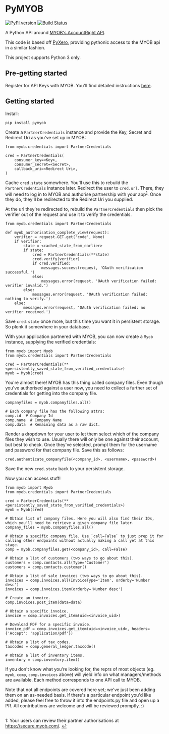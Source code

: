 # PyMYOB
[![PyPI version](https://badge.fury.io/py/pymyob.svg)](https://badge.fury.io/py/pymyob)
[![Build Status](https://travis-ci.org/uptick/pymyob.svg?branch=master)](https://travis-ci.org/uptick/pymyob)

A Python API around [MYOB's AccountRight API](http://developer.myob.com/api/accountright/api-overview/).

This code is based off [PyXero](https://github.com/freakboy3742/pyxero), providing pythonic access to the MYOB api in a similar fashion.

This project supports Python 3 only.

## Pre-getting started

Register for API Keys with MYOB. You'll find detailed instructions [here](http://developer.myob.com/api/accountright/api-overview/getting-started/).

## Getting started

Install:
```
pip install pymyob
```

Create a `PartnerCredentials` instance and provide the Key, Secret and Redirect Uri as you've set up in MYOB:
```
from myob.credentials import PartnerCredentials

cred = PartnerCredentials(
    consumer_key=<Key>,
    consumer_secret=<Secret>,
    callback_uri=<Redirect Uri>,
)
```

Cache `cred.state` somewhere. You'll use this to rebuild the `PartnerCredentials` instance later.
Redirect the user to `cred.url`. There, they will need to log in to MYOB and authorise partnership with your app<sup id="a1">[1](#f1)</sup>. Once they do, they'll be redirected to the Redirect Uri you supplied.

At the url they're redirected to, rebuild the `PartnerCredentials` then pick the verifier out of the request and use it to verify the credentials.
```
from myob.credentials import PartnerCredentials

def myob_authorisation_complete_view(request):
    verifier = request.GET.get('code', None)
    if verifier:
        state = <cached_state_from_earlier>
        if state:
            cred = PartnerCredentials(**state)
            cred.verify(verifier)
            if cred.verified:
                messages.success(request, 'OAuth verification successful.')
            else:
                messages.error(request, 'OAuth verification failed: verifier invalid.')
        else:
            messages.error(request, 'OAuth verification failed: nothing to verify.')
    else:
        messages.error(request, 'OAuth verification failed: no verifier received.')
```

Save `cred.state` once more, but this time you want it in persistent storage. So plonk it somewhere in your database.

With your application partnered with MYOB, you can now create a `Myob` instance, supplying the verified credentials:
```
from myob import Myob
from myob.credentials import PartnerCredentials

cred = PartnerCredentials(**<persistently_saved_state_from_verified_credentials>)
myob = Myob(cred)
```

You're almost there! MYOB has this thing called company files. Even though you've authorised against a user now, you need to collect a further set of credentials for getting into the company file.
```
companyfiles = myob.companyfiles.all()

# Each company file has the following attrs:
comp.id  # Company Id
comp.name  # Company Name
comp.data  # Remaining data as a raw dict.
```

Render a dropdown for your user to let them select which of the company files they wish to use. Usually there will only be one against their account, but best to check. Once they've selected, prompt them for the username and password for that company file. Save this as follows:
```
cred.authenticate_companyfile(<company_id>, <username>, <password>)
```

Save the new `cred.state` back to your persistent storage.

Now you can access stuff!
```
from myob import Myob
from myob.credentials import PartnerCredentials

cred = PartnerCredentials(**<persistently_saved_state_from_verified_credentials>)
myob = Myob(cred)

# Obtain list of company files. Here you will also find their IDs, which you'll need to retrieve a given company file later.
company_files = myob.companyfiles.all()

# Obtain a specific company file. Use `call=False` to just prep it for calling other endpoints without actually making a call yet at this stage.
comp = myob.companyfiles.get(<company_id>, call=False)

# Obtain a list of customers (two ways to go about this).
customers = comp.contacts.all(Type='Customer')
customers = comp.contacts.customer()

# Obtain a list of sale invoices (two ways to go about this).
invoices = comp.invoices.all(InvoiceType='Item', orderby='Number desc')
invoices = comp.invoices.item(orderby='Number desc')

# Create an invoice.
comp.invoices.post_item(data=data)

# Obtain a specific invoice.
invoice = comp.invoices.get_item(uid=<invoice_uid>)

# Download PDF for a specific invoice.
invoice_pdf = comp.invoices.get_item(uid=<invoice_uid>, headers={'Accept': 'application/pdf'})

# Obtain a list of tax codes.
taxcodes = comp.general_ledger.taxcode()

# Obtain a list of inventory items.
inventory = comp.inventory.item()
```

If you don't know what you're looking for, the reprs of most objects (eg. `myob`, `comp`, `comp.invoices` above) will yield info on what managers/methods are available.
Each method corresponds to one API call to MYOB.

Note that not all endpoints are covered here yet; we've just been adding them on an as-needed basis. If there's a particular endpoint you'd like added, please feel free to throw it into the endpoints.py file and open up a PR. All contributions are welcome and will be reviewed promptly. :)

##

<a name="f1">1</a>: Your users can review their partner authorisations at https://secure.myob.com/. [↩](#a1)
